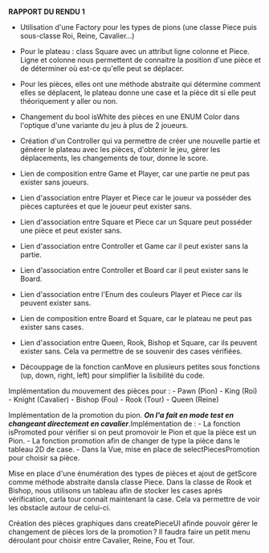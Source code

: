 **RAPPORT DU RENDU 1**
- Utilisation d'une Factory pour les types de pions (une classe Piece puis sous-classe Roi, Reine, Cavalier...)
- Pour le plateau : class Square avec un attribut ligne colonne et Piece. Ligne et colonne nous permettent de connaitre la position d'une pièce et de déterminer où est-ce qu'elle peut se déplacer.
- Pour les pièces, elles ont une méthode abstraite qui détermine comment elles se déplacent, le plateau donne une case et la pièce dit si elle peut théoriquement y aller ou non.
- Changement du bool isWhite des pièces en une ENUM Color dans l'optique d'une variante du jeu à plus de 2 joueurs.
- Création d'un Controller qui va permettre de créer une nouvelle partie et générer le plateau avec les pièces, d'obtenir le jeu, gérer les déplacements, les changements de tour, donne le score.

- Lien de composition entre Game et Player, car une partie ne peut pas exister sans joueurs.
- Lien d'association entre Player et Piece car le joueur va posséder des pièces capturées et que le joueur peut exister sans.
- Lien d'association entre Square et Piece car un Square peut posséder une pièce et peut exister sans.
- Lien d'association entre Controller et Game car il peut exister sans la partie.
- Lien d'association entre Controller et Board car il peut exister sans le Board.
- Lien d'association entre l'Enum des couleurs Player et Piece car ils peuvent exister sans.
- Lien de composition entre Board et Square, car le plateau ne peut pas exister sans cases.
- Lien d'association entre Queen, Rook, Bishop et Square, car ils peuvent exister sans. Cela va permettre de se souvenir des cases vérifiées.

- Découppage de la fonction canMove en plusieurs petites sous fonctions (up, down, right, left) pour simplifier la lisibilité du code.

Implémentation du mouvement des pièces pour :
    - Pawn (Pion)
    - King (Roi)
    - Knight (Cavalier)
    - Bishop (Fou)
    - Rook (Tour)
    - Queen (Reine)

Implémentation de la promotion du pion. _**On l'a fait en mode test en changeant directement en cavalier**_.Implémentation de :
    - La fonction isPromoted pour vérifier si on peut promovoir le Pion et que la pièce est un Pion.
    - La fonction promotion afin de changer de type la pièce dans le tableau 2D de case.
    - Dans la Vue, mise en place de selectPiecesPromotion pour choisir sa pièce.

Mise en place d'une énumération des types de pièces et ajout de getScore comme méthode abstraite dansla classe Piece.
Dans la classe de Rook et Bishop, nous utilisons un tableau afin de stocker les cases après vérification, carla tour connait maintenant la case. Cela va permettre de voir les obstacle autour de celui-ci.

Création des pièces graphiques dans createPieceUI afinde pouvoir gérer le changement de pièces lors de la promotion ?
Il faudra faire un petit menu déroulant pour choisir entre Cavalier, Reine, Fou et Tour.